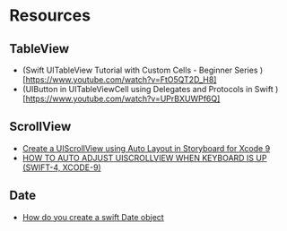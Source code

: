 # Resources

## TableView

* (Swift UITableView Tutorial with Custom Cells - Beginner Series
)[https://www.youtube.com/watch?v=FtO5QT2D_H8]
* (UIButton in UITableViewCell using Delegates and Protocols in Swift
)[https://www.youtube.com/watch?v=UPrBXUWPf6Q]

## ScrollView

* [Create a UIScrollView using Auto Layout in Storyboard for Xcode 9
](https://www.youtube.com/watch?v=nfHBCQ3c4Mg)
* [HOW TO AUTO ADJUST UISCROLLVIEW WHEN KEYBOARD IS UP (SWIFT-4, XCODE-9)
](https://www.youtube.com/watch?v=D3sxanj3vd8)

## Date

* [How do you create a swift Date object](https://stackoverflow.com/questions/24089999/how-do-you-create-a-swift-date-object)